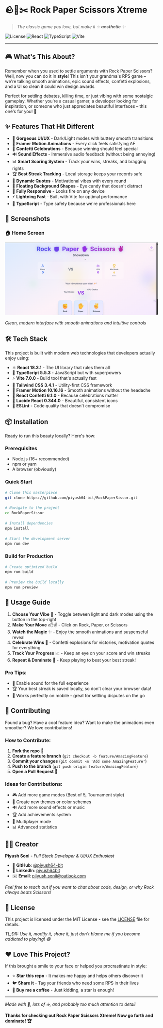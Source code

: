 # 🪨📄✂️ Rock Paper Scissors Xtreme

> *The classic game you love, but make it ✨ **aesthetic** ✨*

![License](https://img.shields.io/github/license/piyush64-bit/Rock-Paper-Sissor)
![React](https://img.shields.io/badge/React-18.3.1-blue)
![TypeScript](https://img.shields.io/badge/TypeScript-5.5.3-blue)
![Vite](https://img.shields.io/badge/Vite-7.0.0-646CFF)

---

## 🎮 What's This About?

Remember when you used to settle arguments with Rock Paper Scissors? Well, now you can do it in **style**! This isn't your grandma's RPS game – we're talking smooth animations, epic sound effects, confetti explosions, and a UI so clean it could win design awards. 

Perfect for settling debates, killing time, or just vibing with some nostalgic gameplay. Whether you're a casual gamer, a developer looking for inspiration, or someone who just appreciates beautiful interfaces – this one's for you! 🎯

## ✨ Features That Hit Different

- 🎨 **Gorgeous UI/UX** - Dark/Light modes with buttery smooth transitions
- 🎪 **Framer Motion Animations** - Every click feels satisfying AF
- 🎊 **Confetti Celebrations** - Because winning should feel special
- 🔊 **Sound Effects** - Immersive audio feedback (without being annoying)
- 📊 **Smart Scoring System** - Track your wins, streaks, and bragging rights
- 🏆 **Best Streak Tracking** - Local storage keeps your records safe
- 💭 **Dynamic Quotes** - Motivational vibes with every round
- 🌈 **Floating Background Shapes** - Eye candy that doesn't distract
- 📱 **Fully Responsive** - Looks fire on any device
- ⚡ **Lightning Fast** - Built with Vite for optimal performance
- 🎯 **TypeScript** - Type safety because we're professionals here

## 📸 Screenshots

### 🏠 Home Screen
![Game Screenshot](./public/screenshot/Home.png)

*Clean, modern interface with smooth animations and intuitive controls*

## 🛠️ Tech Stack

This project is built with modern web technologies that developers actually enjoy using:

- ⚛️ **React 18.3.1** - The UI library that rules them all
- 🔷 **TypeScript 5.5.3** - JavaScript but with superpowers
- ⚡ **Vite 7.0.0** - Build tool that's actually fast
- 🎨 **Tailwind CSS 3.4.1** - Utility-first CSS framework
- 🎪 **Framer Motion 10.16.16** - Smooth animations without the headache
- 🎊 **React Confetti 6.1.0** - Because celebrations matter
- 🎯 **Lucide React 0.344.0** - Beautiful, consistent icons
- 🧹 **ESLint** - Code quality that doesn't compromise

## 📦 Installation

Ready to run this beauty locally? Here's how:

### Prerequisites
- Node.js (16+ recommended)
- npm or yarn
- A browser (obviously)

### Quick Start

```bash
# Clone this masterpiece
git clone https://github.com/piyush64-bit/RockPaperSissor.git

# Navigate to the project
cd RockPaperSissor

# Install dependencies
npm install

# Start the development server
npm run dev
```

### Build for Production

```bash
# Create optimized build
npm run build

# Preview the build locally
npm run preview
```

## 🚀 Usage Guide

1. **Choose Your Vibe** 🌙 - Toggle between light and dark modes using the button in the top-right
2. **Make Your Move** ✊✋✌️ - Click on Rock, Paper, or Scissors
3. **Watch the Magic** ✨ - Enjoy the smooth animations and suspenseful reveal
4. **Celebrate Wins** 🎉 - Confetti explosions for victories, motivation quotes for everything
5. **Track Your Progress** 📈 - Keep an eye on your score and win streaks
6. **Repeat & Dominate** 🔄 - Keep playing to beat your best streak!

### Pro Tips:
- 🎵 Enable sound for the full experience
- 🏆 Your best streak is saved locally, so don't clear your browser data!
- 📱 Works perfectly on mobile - great for settling disputes on the go

## 🤝 Contributing

Found a bug? Have a cool feature idea? Want to make the animations even smoother? We love contributions!

### How to Contribute:

1. **Fork the repo** 🍴
2. **Create a feature branch** (`git checkout -b feature/AmazingFeature`)
3. **Commit your changes** (`git commit -m 'Add some AmazingFeature'`)
4. **Push to the branch** (`git push origin feature/AmazingFeature`)
5. **Open a Pull Request** 🎯

### Ideas for Contributions:
- 🎮 Add more game modes (Best of 5, Tournament style)
- 🎨 Create new themes or color schemes
- 🔊 Add more sound effects or music
- 🏆 Add achievements system
- 👥 Multiplayer mode
- 📊 Advanced statistics

## 🧑‍💻 Creator

**Piyush Soni** - *Full Stack Developer & UI/UX Enthusiast*

- 🐙 **GitHub**: [@piyush64-bit](https://github.com/piyush64-bit)
- 💼 **LinkedIn**: [piyush64bit](https://linkedin.com/in/piyush64bit)
- ✉️ **Email**: piiyush.sonii@outlook.com

*Feel free to reach out if you want to chat about code, design, or why Rock always beats Scissors!*

## 📄 License

This project is licensed under the MIT License - see the [LICENSE](LICENSE) file for details.

*TL;DR: Use it, modify it, share it, just don't blame me if you become addicted to playing! 😄*

## ❤️ Love This Project?

If this brought a smile to your face or helped you procrastinate in style:

- ⭐ **Star this repo** - It makes me happy and helps others discover it
- 🐦 **Share it** - Tag your friends who need some RPS in their lives
- 🍕 **Buy me a coffee** - Just kidding, a star is enough!

---

*Made with 💖, lots of ☕, and probably too much attention to detail*

**Thanks for checking out Rock Paper Scissors Xtreme! Now go forth and dominate! 🏆**
